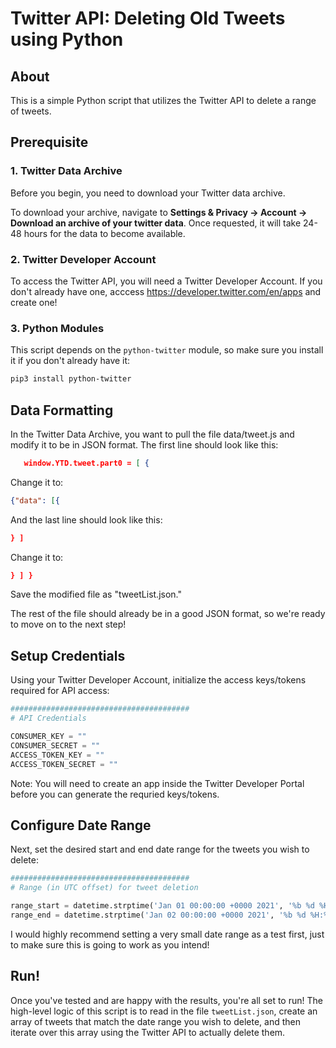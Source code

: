 # Twitter API: Deleting Old Tweets using Python
## About

This is a simple Python script that utilizes the Twitter API to delete a range of tweets.
## Prerequisite

### 1. Twitter Data Archive

Before you begin, you need to download your Twitter data archive.

To download your archive, navigate to **Settings & Privacy -> Account -> Download an archive of your twitter data**. Once requested, it will take 24-48 hours for the data to become available. 

### 2. Twitter Developer Account

To access the Twitter API, you will need a Twitter Developer Account. If you don't already have one, acccess https://developer.twitter.com/en/apps and create one!

### 3. Python Modules

This script depends on the `python-twitter` module, so make sure you install it if you don't already have it: 

```bash
pip3 install python-twitter
```

## Data Formatting

In the Twitter Data Archive, you want to pull the file data/tweet.js and modify it to be in JSON format. The first line should look like this:

```JSON
   window.YTD.tweet.part0 = [ {
```

Change it to:

```JSON
{"data": [{ 
```

And the last line should look like this:

```JSON
} ]
```

Change it to: 

```JSON
} ] }
```

Save the modified file as "tweetList.json."

The rest of the file should already be in a good JSON format, so we're ready to move on to the next step! 

## Setup Credentials

Using your Twitter Developer Account, initialize the access keys/tokens required for API access: 

```python
########################################
# API Credentials

CONSUMER_KEY = ""
CONSUMER_SECRET = ""
ACCESS_TOKEN_KEY = ""
ACCESS_TOKEN_SECRET = ""
```

Note: You will need to create an app inside the Twitter Developer Portal before you can generate the requried keys/tokens.

## Configure Date Range

Next, set the desired start and end date range for the tweets you wish to delete: 

```python
########################################
# Range (in UTC offset) for tweet deletion

range_start = datetime.strptime('Jan 01 00:00:00 +0000 2021', '%b %d %H:%M:%S %z %Y')
range_end = datetime.strptime('Jan 02 00:00:00 +0000 2021', '%b %d %H:%M:%S %z %Y')
```

I would highly recommend setting a very small date range as a test first, just to make sure this is going to work as you intend! 

## Run!

Once you've tested and are happy with the results, you're all set to run! The high-level logic of this script is to read in the file `tweetList.json`, create an array of tweets that match the date range you wish to delete, and then iterate over this array using the Twitter API to actually delete them. 